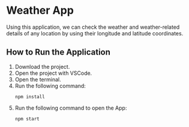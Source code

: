 # Weather App

Using this application, we can check the weather and weather-related details of any location by using their longitude and latitude coordinates.

## How to Run the Application

1. Download the project.
2. Open the project with VSCode.
3. Open the terminal.
4. Run the following command:
   ```
   npm install
   ```
5. Run the following command to open the App:
   ```
   npm start
   ```
